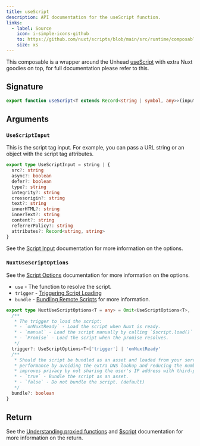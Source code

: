 ```yaml
---
title: useScript
description: API documentation for the useScript function.
links:
  - label: Source
    icon: i-simple-icons-github
    to: https://github.com/nuxt/scripts/blob/main/src/runtime/composables/useScript.ts
    size: xs
---
```


This composable is a wrapper around the Unhead [useScript](https://unhead.unjs.io/usage/composables/use-script) with extra Nuxt goodies on top, for
full documentation please refer to this.

## Signature

```ts
export function useScript<T extends Record<string | symbol, any>>(input: UseScriptInput, options?: NuxtUseScriptOptions): T & { $script: Promise<T> & VueScriptInstance<T> } {}
```

## Arguments

### `UseScriptInput`

This is the script tag input. For example, you can pass a URL string or an object with the script tag attributes.

```ts
export type UseScriptInput = string | {
  src?: string
  async?: boolean
  defer?: boolean
  type?: string
  integrity?: string
  crossorigin?: string
  text?: string
  innerHTML?: string
  innerText?: string
  content?: string
  referrerPolicy?: string
  attributes?: Record<string, string>
}
```

See the [Script Input](https://unhead.unjs.io/usage/composables/use-script#argument-script-options) documentation for more information on the options.

### `NuxtUseScriptOptions`

See the [Script Options](https://unhead.unjs.io/usage/composables/use-script#argument-use-script-options) documentation for more information on the options.

- `use` - The function to resolve the script.
- `trigger` - [Triggering Script Loading](/docs/guides/script-triggers)
- `bundle` - [Bundling Remote Scripts](/docs/guides/bundling) for more information.

```ts
export type NuxtUseScriptOptions<T = any> = Omit<UseScriptOptions<T>, 'trigger'> & {
  /**
   * The trigger to load the script:
   * - `onNuxtReady` - Load the script when Nuxt is ready.
   * - `manual` - Load the script manually by calling `$script.load()` or `$script.waitForLoad()`.
   * - `Promise` - Load the script when the promise resolves.
   */
  trigger?: UseScriptOptions<T>['trigger'] | 'onNuxtReady'
  /**
   * Should the script be bundled as an asset and loaded from your server. This is useful for improving the
   * performance by avoiding the extra DNS lookup and reducing the number of requests. It also
   * improves privacy by not sharing the user's IP address with third-party servers.
   * - `true` - Bundle the script as an asset.
   * - `false` - Do not bundle the script. (default)
   */
  bundle?: boolean
}
```

## Return

See the [Understanding proxied functions](/docs/guides/key-concepts) and [$script](https://unhead.unjs.io/usage/composables/use-script#argument-use-script-options) documentation for more information on the return.

